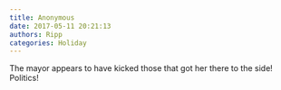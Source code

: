 ```yaml
---
title: Anonymous
date: 2017-05-11 20:21:13
authors: Ripp
categories: Holiday
---
```


 The mayor appears to have kicked those that got her there to the side! Politics!
